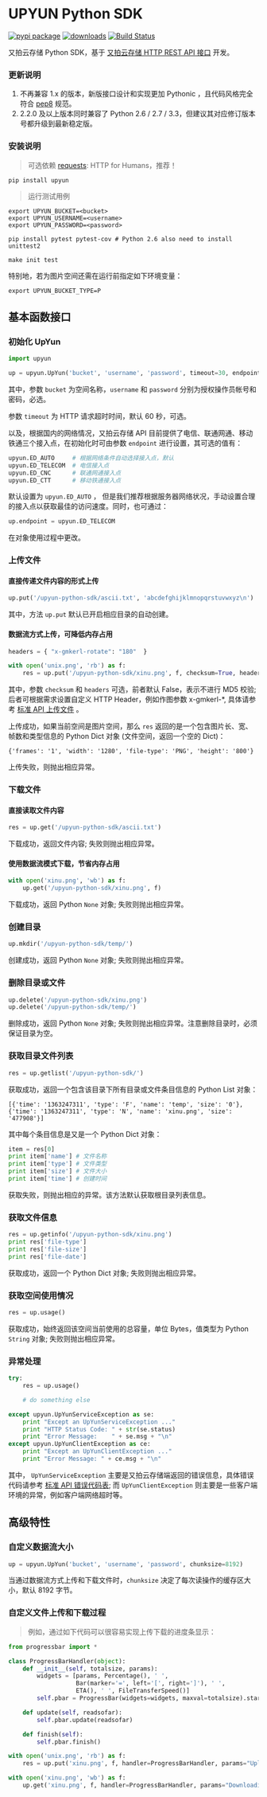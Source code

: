 # UPYUN Python SDK

[![pypi package](https://badge.fury.io/py/upyun.png)](http://badge.fury.io/py/upyun) [![downloads](https://pypip.in/d/upyun/badge.png)](https://crate.io/packages/upyun/) [![Build Status](https://travis-ci.org/upyun/python-sdk.svg?branch=master)](https://travis-ci.org/upyun/python-sdk)

又拍云存储 Python SDK，基于 [又拍云存储 HTTP REST API 接口](http://wiki.upyun.com/index.php?title=HTTP_REST_API%E6%8E%A5%E5%8F%A3) 开发。

### 更新说明

1. 不再兼容 1.x 的版本，新版接口设计和实现更加 Pythonic ，且代码风格完全符合 [pep8](https://pypi.python.org/pypi/pep8) 规范。
2. 2.2.0 及以上版本同时兼容了 Python 2.6 / 2.7 / 3.3，但建议其对应修订版本号都升级到最新稳定版。

### 安装说明

> 可选依赖 [requests](https://github.com/kennethreitz/requests): HTTP for Humans，推荐！

```
pip install upyun
```

> 运行测试用例

```
export UPYUN_BUCKET=<bucket>
export UPYUN_USERNAME=<username>
export UPYUN_PASSWORD=<password>

pip install pytest pytest-cov # Python 2.6 also need to install unittest2

make init test
```

特别地，若为图片空间还需在运行前指定如下环境变量：

```
export UPYUN_BUCKET_TYPE=P
```

## 基本函数接口

### 初始化 UpYun

```python
import upyun

up = upyun.UpYun('bucket', 'username', 'password', timeout=30, endpoint=upyun.ED_AUTO)
```

其中，参数 `bucket` 为空间名称，`username` 和 `password` 分别为授权操作员帐号和密码，必选。

参数 `timeout` 为 HTTP 请求超时时间，默认 60 秒，可选。

以及，根据国内的网络情况，又拍云存储 API 目前提供了电信、联通网通、移动铁通三个接入点，在初始化时可由参数 `endpoint` 进行设置，其可选的值有：

```python
upyun.ED_AUTO     # 根据网络条件自动选择接入点，默认
upyun.ED_TELECOM  # 电信接入点
upyun.ED_CNC      # 联通网通接入点
upyun.ED_CTT      # 移动铁通接入点
```

默认设置为 `upyun.ED_AUTO` ， 但是我们推荐根据服务器网络状况，手动设置合理的接入点以获取最佳的访问速度。同时，也可通过：

```python
up.endpoint = upyun.ED_TELECOM
```

在对象使用过程中更改。

### 上传文件

#### 直接传递文件内容的形式上传

```python
up.put('/upyun-python-sdk/ascii.txt', 'abcdefghijklmnopqrstuvwxyz\n')
```

其中，方法 `up.put` 默认已开启相应目录的自动创建。

#### 数据流方式上传，可降低内存占用

```python
headers = { "x-gmkerl-rotate": "180"  }

with open('unix.png', 'rb') as f:
    res = up.put('/upyun-python-sdk/xinu.png', f, checksum=True, headers=headers)
```

其中，参数 `checksum` 和 `headers` 可选，前者默认 False，表示不进行 MD5 校验; 后者可根据需求设置自定义 HTTP Header，例如作图参数 x-gmkerl-*, 具体请参考 [标准 API 上传文件](http://wiki.upyun.com/index.php?title=%E6%A0%87%E5%87%86API%E4%B8%8A%E4%BC%A0%E6%96%87%E4%BB%B6) 。

上传成功，如果当前空间是图片空间，那么 `res` 返回的是一个包含图片长、宽、帧数和类型信息的 Python Dict 对象 (文件空间，返回一个空的 Dict)：

```
{'frames': '1', 'width': '1280', 'file-type': 'PNG', 'height': '800'}
```

上传失败，则抛出相应异常。

### 下载文件

#### 直接读取文件内容

```python
res = up.get('/upyun-python-sdk/ascii.txt')
```

下载成功，返回文件内容; 失败则抛出相应异常。

#### 使用数据流模式下载，节省内存占用

```python
with open('xinu.png', 'wb') as f:
    up.get('/upyun-python-sdk/xinu.png', f)
```

下载成功，返回 Python `None` 对象; 失败则抛出相应异常。

### 创建目录

```python
up.mkdir('/upyun-python-sdk/temp/')
```

创建成功，返回 Python `None` 对象; 失败则抛出相应异常。

### 删除目录或文件

```python
up.delete('/upyun-python-sdk/xinu.png')
up.delete('/upyun-python-sdk/temp/')
```

删除成功，返回 Python `None` 对象; 失败则抛出相应异常。注意删除目录时，必须保证目录为空。

### 获取目录文件列表

```python
res = up.getlist('/upyun-python-sdk/')
```

获取成功，返回一个包含该目录下所有目录或文件条目信息的 Python List 对象：

```
[{'time': '1363247311', 'type': 'F', 'name': 'temp', 'size': '0'}, {'time': '1363247311', 'type': 'N', 'name': 'xinu.png', 'size': '477908'}]
```

其中每个条目信息是又是一个 Python Dict 对象：

```python
item = res[0]
print item['name'] # 文件名称
print item['type'] # 文件类型
print item['size'] # 文件大小
print item['time'] # 创建时间
```

获取失败，则抛出相应的异常。该方法默认获取根目录列表信息。

### 获取文件信息

```python
res = up.getinfo('/upyun-python-sdk/xinu.png')
print res['file-type']
print res['file-size']
print res['file-date']
```

获取成功，返回一个 Python Dict 对象; 失败则抛出相应异常。

### 获取空间使用情况

```python
res = up.usage()
```

获取成功，始终返回该空间当前使用的总容量，单位 Bytes，值类型为 Python `String` 对象; 失败则抛出相应异常。

### 异常处理

```python
try:
    res = up.usage()

    # do something else

except upyun.UpYunServiceException as se:
    print "Except an UpYunServiceException ..."
    print "HTTP Status Code: " + str(se.status)
    print "Error Message:    " + se.msg + "\n"
except upyun.UpYunClientException as ce:
    print "Except an UpYunClientException ..."
    print "Error Message: " + ce.msg + "\n"
```

其中， `UpYunServiceException` 主要是又拍云存储端返回的错误信息，具体错误代码请参考 [标准 API 错误代码表](http://wiki.upyun.com/index.php?title=%E6%A0%87%E5%87%86API%E9%94%99%E8%AF%AF%E4%BB%A3%E7%A0%81%E8%A1%A8); 而 `UpYunClientException` 则主要是一些客户端环境的异常，例如客户端网络超时等。

## 高级特性

### 自定义数据流大小

```python
up = upyun.UpYun('bucket', 'username', 'password', chunksize=8192)
```

当通过数据流方式上传和下载文件时，`chunksize` 决定了每次读操作的缓存区大小，默认 8192 字节。

### 自定义文件上传和下载过程

> 例如，通过如下代码可以很容易实现上传下载的进度条显示：

```python
from progressbar import *

class ProgressBarHandler(object):
    def __init__(self, totalsize, params):
        widgets = [params, Percentage(), ' ',
                   Bar(marker='=', left='[', right=']'), ' ',
                   ETA(), ' ', FileTransferSpeed()]
        self.pbar = ProgressBar(widgets=widgets, maxval=totalsize).start()

    def update(self, readsofar):
        self.pbar.update(readsofar)

    def finish(self):
        self.pbar.finish()

with open('unix.png', 'rb') as f:
    res = up.put('xinu.png', f, handler=ProgressBarHandler, params="Uploading ")

with open('xinu.png', 'wb') as f:
    up.get('xinu.png', f, handler=ProgressBarHandler, params="Downloading ")
```
